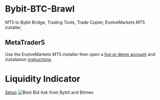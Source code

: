 # Bybit-BTC-Brawl
MT5 to Bybit Bridge, Trading Tools, Trade Copier, EvolveMarkets MT5 installer, 

## MetaTrader5
Use the EvolveMarkets MT5 installer then open a [live or demo account](http://bit.ly/FX4BTC) and installation [instructions](https://github.com/fx4btc/TelegramTrader-MT4-MT5#adding-the-files-to-your-metatrader-platform)
# Liquidity Indicator
[Setup](https://twitter.com/fx4btc/status/1194556309812563968)
![Best Bid Ask from Bybit and Bitmex](https://i.imgur.com/3Q1r019.png)


